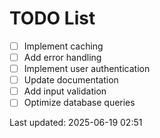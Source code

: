 # TODO List

- [ ] Implement caching
- [ ] Add error handling
- [ ] Implement user authentication
- [ ] Update documentation
- [ ] Add input validation
- [ ] Optimize database queries

Last updated: 2025-06-19 02:51
